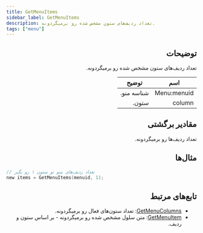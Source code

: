 ```yaml
---
title: GetMenuItems
sidebar_label: GetMenuItems
description: تعداد ردیف‌های ستون مشخص شده رو برمیگردونه.
tags: ["menu"]
---
```


<VersionWarn version='omp v1.1.0.2612' />

<div dir="rtl" style={{ textAlign: "right" }}>

## توضیحات

تعداد ردیف‌های ستون مشخص شده رو برمیگردونه.

| اسم        | توضیح         |
| ----------- | ------------------- |
| Menu:menuid | شناسه منو. |
| column      | ستون.         |

## مقادیر برگشتی

تعداد ردیف‌ها رو برمیگردونه.

## مثال‌ها

</div>

```c
// تعداد ردیف‌های منو تو ستون ۱ رو بگیر
new items = GetMenuItems(menuid, 1);
```

<div dir="rtl" style={{ textAlign: "right" }}>

## تابع‌های مرتبط

- [GetMenuColumns](GetMenuColumns): تعداد ستون‌های فعال رو برمیگردونه.
- [GetMenuItem](GetMenuItem): متن سلول مشخص شده رو برمیگردونه - بر اساس ستون و ردیف.

</div>